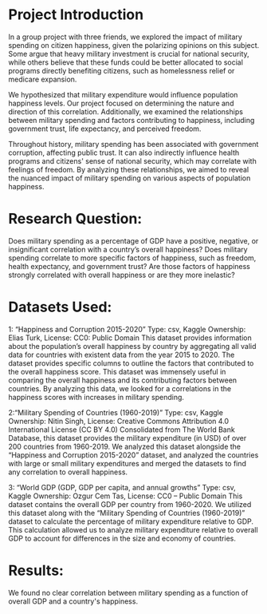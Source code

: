 # Project Introduction
In a group project with three friends, we explored the impact of military spending on citizen happiness, given the polarizing opinions on this subject. Some argue that heavy military investment is crucial for national security, while others believe that these funds could be better allocated to social programs directly benefiting citizens, such as homelessness relief or medicare expansion.

We hypothesized that military expenditure would influence population happiness levels. Our project focused on determining the nature and direction of this correlation. Additionally, we examined the relationships between military spending and factors contributing to happiness, including government trust, life expectancy, and perceived freedom.

Throughout history, military spending has been associated with government corruption, affecting public trust. It can also indirectly influence health programs and citizens' sense of national security, which may correlate with feelings of freedom. By analyzing these relationships, we aimed to reveal the nuanced impact of military spending on various aspects of population happiness.

# Research Question: 
Does military spending as a percentage of GDP have a positive, negative, or insignificant correlation with a country’s overall happiness? Does military spending correlate to more specific factors of happiness, such as freedom, health expectancy, and government trust? Are those factors of happiness strongly correlated with overall happiness or are they more inelastic?

# Datasets Used:
1:  “Happiness and Corruption 2015-2020” 
Type: csv, Kaggle Ownership: Elias Turk, License: CC0: Public Domain
This dataset provides information about the population’s overall happiness by country by aggregating all valid data for countries with existent data from the year 2015 to 2020. The dataset provides specific columns to outline the factors that contributed to the overall happiness score. This dataset was immensely useful in comparing the overall happiness and its contributing factors between countries. By analyzing this data, we looked for a correlations in the happiness scores with increases in military spending.  

2:“Military Spending of Countries (1960-2019)” 
Type: csv, Kaggle Ownership: Nitin Singh, License: Creative Commons Attribution 4.0 International License (CC BY 4.0) 
Consolidated from The World Bank Database, this dataset provides the military expenditure (in USD) of over 200 countries from 1960-2019. We analyzed this dataset alongside the “Happiness and Corruption 2015-2020” dataset, and analyzed the countries with large or small military expenditures and merged the datasets to find any correlation to overall happiness.

3: “World GDP (GDP, GDP per capita, and annual growths”
Type: csv, Kaggle Ownership: Ozgur Cem Tas, License: CC0 – Public Domain
	This dataset contains the overall GDP per country from 1960-2020. We utilized this dataset along with the “Military Spending of Countries (1960-2019)” dataset to calculate the percentage of military expenditure relative to GDP. This calculation allowed us to analyze military expenditure relative to overall GDP to account for differences in the size and economy of countries.
	
# Results:
We found no clear correlation between military spending as a function of overall GDP and a country's happiness.
